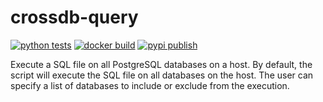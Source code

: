# crossdb-query

[![python tests](https://github.com/geocoug/crossdb-query/actions/workflows/python-tests.yaml/badge.svg)](https://github.com/geocoug/crossdb-query/actions/workflows/python-tests.yaml)
[![docker build](https://github.com/geocoug/crossdb-query/actions/workflows/docker-build.yaml/badge.svg)](https://github.com/geocoug/crossdb-query/actions/workflows/docker-build.yaml)
[![pypi publish](https://github.com/geocoug/crossdb-query/actions/workflows/pypi-publish.yaml/badge.svg)](https://github.com/geocoug/crossdb-query/actions/workflows/pypi-publish.yaml)

Execute a SQL file on all PostgreSQL databases on a host. By default, the script will execute the SQL file on all databases on the host. The user can specify a list of databases to include or exclude from the execution.
